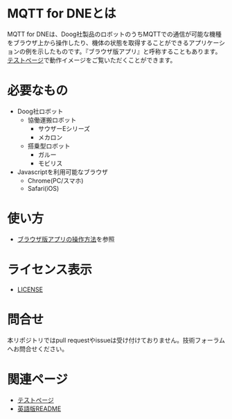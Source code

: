 # MQTT for DNEとは
MQTT for DNEは、Doog社製品のロボットのうちMQTTでの通信が可能な機種をブラウザ上から操作したり、機体の状態を取得することができるアプリケーションの例を示したものです。『ブラウザ版アプリ』と呼称することもあります。[テストページ](http://sample-app.doog-cloud.com/)で動作イメージをご覧いただくことができます。

# 必要なもの
- Doog社ロボット
    - 協働運搬ロボット
        - サウザーEシリーズ
        - メカロン
    - 搭乗型ロボット
        - ガルー
        - モビリス
- Javascriptを利用可能なブラウザ
    - Chrome(PC/スマホ)
    - Safari(iOS)

# 使い方
- [ブラウザ版アプリの操作方法](PDFファイルへのリンク?)を参照

# ライセンス表示
- [LICENSE](LICENSE)

# 問合せ
本リポジトリではpull requestやissueは受け付けておりません。技術フォーラムへお問合せください。

# 関連ページ
- [テストページ](index.html)
- [英語版README](readme.md)

